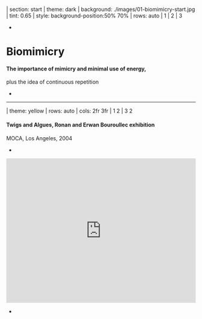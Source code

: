 | section: start
| theme: dark
| background: ./images/01-biomimicry-start.jpg
| tint: 0.65
| style: background-position:50% 70%
| rows: auto
| 1
| 2
| 3



-

<h1 style="--base: 24px">
  Bio&shy;mimicry
</h1>

#### The importance of mimicry and minimal use of energy, 
plus the idea of continuous repetition

-


---



| theme: yellow
| rows: auto
| cols: 2fr 3fr
| 1 2
| 3 2


#### Twigs and Algues, Ronan and Erwan Bouroullec exhibition
<span class="cite">MOCA, Los Angeles, 2004</span>

-

<div style="padding:76.19% 0 0 0;position:relative; "><iframe src="https://player.vimeo.com/video/111437252?title=0&byline=0&portrait=0" style="position:absolute;top:0;left:0;width:100%;height:100%; max-width:1024px;" frameborder="0" allow="autoplay; fullscreen" allowfullscreen></iframe></div>

-

<!-- <f-next-button title="Ready to move on?" /> -->

<div style="height:100%; display:flex; align-items: flex-end;">
  <f-next-button />
</div>

---








| theme: yellow
| rows: auto
| cols: 1fr 1fr
| 1 2
| 3 2


#### Twigs and Algues, Ronan and Erwan Bouroullec exhibition
<span class="cite">MOCA, Los Angeles, 2004</span>

~On a wall-size scale we felt it was important to work with a complex material. We wanted to create a sort of lace pattern on a huge scale, a surface as complex as a leafy tree but as unified as camouflage.~
~The algae work like the leaves of a tree, dappling the light. Just like leaves they stop the light here and there. Naturally their changing density offers different type of light, from the very shaded to the light caress of the almost non-existent shadow.~

<a href="http://www.bouroullec.com/?p=82" target="_blank">See the project</a>

-

<f-image src="./images/02-twigs-and-algues.png" style="background-position: 50% 50%" />

-

<!-- <f-next-button title="Ready to move on?" /> -->

<div style="height:100%; display:flex; align-items: flex-end;">
  <f-next-button />
</div>



---





| rows: auto
| cols: 2fr 1fr 2fr
| 1 1 4
| 3 2 2



<div style="padding:56.25% 0 0 0;position:relative;"><iframe src="https://player.vimeo.com/video/3745240?title=0&byline=0&portrait=0" style="position:absolute;top:0;left:0;width:100%;height:100%;" frameborder="0" allow="autoplay; fullscreen" allowfullscreen></iframe></div>

-

<blockquote style="background: none;">

  ~"In any graduation, one ought to move from the rigid structure of forms modulations, to organic forms... one can not understand the visible world only through geometry: a large part of it is organic, and we must seek to understand this too, as far as our capacities are concerned.“~

  <span class="cite">Bruno Munari</span>

</blockquote>

<f-next-button />

-

-


---






| rows: auto
| 1 1
| 2 2
| 3 4
| 5 4

<!-- ##### Engagement -->
## Design as collector... Morris' approach 

-

<div style="display:flex; margin: 0 calc( var(--content-padding) * -1) ; ">
  <f-image src="./images/03-velcro-1.jpg" style="flex: 1" />
  <f-image src="./images/03-velcro-2.jpg" style="flex: 1" />
</div>

-

~One of the most disseminated examples of modern bio-inspiration is the amazing used material Velcro, which was invented in 1941 by Swiss engineer  **George de Mestral** <span class="cite">(US Patent by George de Mestral, 1955)</span>. Mestral inspiration came from observing thistles and little hooks and the way they got caught in his dog’s tail, also this plants have the particular capacity, specialy in winter to adhered to clothes. This one when passing thistles became full of small stamens derived from the plant. His study under the microscope revealed the shape of a hook that formed the principle of velcro formation. The expression “velcro“ comes from the French word *“velor“* and hook *“chochet“*.~

-

<f-image src="./images/03-velcro-3.jpg" style="flex: 1" />

-

<f-next-button />

---



| rows: auto
| cols: 2fr 3fr
| 1 1
| 3 2


<div style="display:flex; margin: 0 calc( var(--content-padding) * -1) ; ">
  <f-image src="./images/04-davinci-1.jpg" style="flex: 1" />
  <f-image src="./images/04-davinci-2.jpg" style="flex: 1" />
</div>

-

## Leonardo da Vinci 

#### The best engineer

<a href="https://www.thinglink.com/scene/649387411842793474" target="_blank" style="word-break: break-all; font-size: 75%;">www.thinglink.com/scene/649387411842793474</a>

<f-next-button />

-


---


| rows: auto
| 4 1 1
| 2 2 2
| 5 3 3 


<blockquote style="background: none;">

  ~‘I’am only a translator of nature’~

</blockquote>

-

<div style="display:flex; margin: 0 calc( var(--content-padding) * -1) ; ">
  <f-image src="./images/05-colani-1.jpg" style="flex: 1; background-position:50% 50%;" />
  <f-image src="./images/05-colani-2.jpg" style="flex: 1" />
  <f-image src="./images/05-colani-3.jpg" style="flex: 1; background-position:50% 50%;" />
</div>

-

~In the 90’s **Luigi Colani** became notorious due to his use of biodynamic forms in products such as automobiles and airplanes.~

<f-next-button />

-

-

---





      image

Ross Lovegrove’s designs typically demonstrate a link between organic shapes 
and material science
http://www.rosslovegrove.com/

---





      image

We are trying to learn about spiders’ behavior and net making and we would like to learn more about the origin of the uni-verse…But maybe you could start by explaining the project first and also this analogy between the cosmic filaments and a spider web. 
Tomás Saraceno

---




      images

https://studiotomassaraceno.org/

---





      images, videos

Ingo Rechenberg, German researcher and professor currently in the field of bionics. Rechenberg is a pioneer of the fields of evolutionary computation and artificial evolution. In the 1960s and 1970s he invented a highly influential set of optimization methods known as evolution strategies (from German Evolutionsstrategie). His group successfully applied the new algorithms to challenging problems such as aerodynamic wing design. These were the first serious technical applications of artificial evolution, an important subset of the still growing field of bionics.

https://www.youtube.com/watch?v=jGP5NxcCyjE&feature=youtu.be
https://www.hybrid-plattform.org/en/events/hybrid-event/detail/roundup-hybrid-encounters-with-tomas-saraceno-art-biology-and-algorithms/

---




      images

climbing axe modelled on the appearance and efficiency of a woodpecker.
designed by Franc Lodato 
See more about design and bionics with Industrial designer franco Lodato at: 
https://www.media.mit.edu/events/di-2004-10-22/lodato2004-1022.pdf

---






      image

---






      image

---







      image

---








      image

---






      image

---







Biodesign themes by Franc Lodato 
See more about design and bionics with Industrial designer franco Lodato at: 
https://www.media.mit.edu/events/di-2004-10-22/lodato2004-1022.pdf

      images with text

---






BioDesign Lessons by Franco Lodato: 

Humility 
Nature is THE master designer 
Spider web vs. steel 
Abalone shell vs. Kevlar

Imitate, don’t duplicate 
Be creative in your interpretation of natures lessons 
Understand why nature chose its solution 

Biodesign ≠ Sustainability 
Be clear about your motives for applying Biodesign
 
Yet another argument for a multidisciplinary approach 
The microscope is the designer’s new best friend Biologist+Designer > Many Designers 

Mimicry can be the first step towards creative thinking
 
We are on the cusp of a great movement 
An opportunity for all of us to play a part

---






      images

Engagement
Describe the trigger/hook/frame/context of the exercise:

• Students will explore and experiment surfaces and structures 
• Students will intercept tactile and tangible perceptions (emotional values) 
• Students will learn how to interpret nature and the ideia of bionic perception
• Natural and artificial dimension concerning material world
• Perception of Human kind artefacts in copying nature.
• Students will study the concept of Design, as intermediary relationship, In the concepts of Bionic Design, Ecologic Design and Symbiotic design 
• Student’s will explore concepts from Victor Papanek’s, Luigi Colani’s and other designers
• Students will learn codes through design repetition. Structure systematization up to patterns applications. 

---





Go to the field…
Be like William Morris, collect nature forms, draw them and explore their insights with possible tessellations 

      images

---





copy of slide 2?

---





Exploration . Collecting elements in the field 

Exploration 1 
• Collecting patterns
Collecting a field of textures – from comfort to dangerous texture. Tangible spectrum (Joseph Albers)

Exploration 2
nano-scale – see them in laboratories. Take picture’s
See their structure in macro. Reinforce the curves and perception of their geometry;
• Collecting and draw the nature schemes. Visualization use Adobe Capture or (….).
• Propose several patterns in t-shirts.

More information: see 2d and 3d patterns 
https://designstem.github.io/homepage/patterns/

---





Explanation

Describe the new knowledge/skill/understanding that the target group has to acquire from exploration:
• Students will learn the essential concepts resistance and resilience coefficient in mechanical engineering approach.
• Will understand of mimicry in 2d and transition to 3d modular structures objects
• Understand the principles that are in the origin of strength - regarding physics curvature reinforcement.
• Understand best materials  versus ecological propensity in design definition problems
• Make modular patterns and evolution of connects in Bionic design (future applications in textile design and industrial design).

---





Concepts  + bionic

Bionics is the science of functional systems reproduced from natural systems, which alone represent the characteristics of these systems either by formal analogy or by attempting to understand its structure. It is a science that reproduces artificial elements, based on the systematic investigation of organic structures in order to apply models that aim at the solution of technical problems in the objects.

The bionics for many biologists become science as a kind of metaphor, more concretely a "parallelism" between systems of nature and artificial systems presenting characteristics common to each other of functioning or formal analogy.

---





Matrix 				eXistenZ Game pod  

      nasty images

---





Concepts  + bionic

Os dispositivos-extensão têm eles próprios raízes em todo um imaginário maquínico que faz aparecer as máquinas simuladoras das várias performances do humano. Mas o que se passa é que o corpo protésico, uma simbiose do orgãnico e do maquínico, dá lugar a um corpo outro, onde deixa de fazer sentido por exemplo a oposição natureza/cultura. Tibon-Cornillot chama a este processo que se enceta com múltiplos efeitos, desde a bomba atómica ao foguetão e ao satélite, a "mecanização do vivo", que institui uma certa dependência do corpo a dispositivos que a ele aderem e se incorporam, transformando ou transfigurando o próprio material genético. Esta nova "natureza biológica", como lhe chama, é constituída de objectos "racionais-vivos" ou "artificiais-vivos" que novos campos do saber como as ciências informáticas, as ciências cognitivas ou a biologia genética estudam. 

---





Concepts  + bionic

Segundo ele, e ao contrário daquilo que se passaria com as técnicas ancestrais na sua relação com o corpo, o corpo humano actual está fortemente exposto a transmutações. Enquanto que ao longo da história o desenvolvimento técnico manifestado na produção de utensílios mantinha-os relativamente destacados do corpo, não-incorporados, portanto, o que permitia garantir uma certa disponibilidade e liberdade do corpo, o que acontece hoje em dia, segundo o autor, é uma relação outra que a técnica estabelece com o corpo: o desenvolvimento vertiginoso da técnica não coincide com a estabilização do corpo humano: "diferentes das ciências na sua finalidade e relação com o corpo humano, encarregadas de preservar a integridade da espécie, desde os tempos mais remotos, actualmente as técnicas participam de forma privilegiada na sua transformação" (ibid, p.288)
Para uma Semiótica do corpo
[ Maria Augusta Babo ]

---






Explanation

Elaborate
Describe how, in which situation the target group could communicate and apply the new knowledge and skills:

• Test and understand different Hooks and curvatures regarding resistance-perception- collective approach.
• Make a observation photos and drawings (individual approach)
• Make a journey to materials options and eco-impact field.
• Make mock-ups and prototypes …
(3d printing).
See their resistance in the same conditions. Comparative analyzes. 

---







Evaluation

Describe how the new knowledge/skill is assessed, demonstrated, evidenced:

• How is being William Morris - a collector and observer 
• How is to be like Papanek Bionic approach
• How is to be a a mechanical engineering and see the smash of our imagination
• How do you describe the most important actions during design process

---






Comments
anything you would like to add to this scenario:

• PPT: structures presentation from CCC


• William Morris paper drawings and repetition
• Thonet Chair
• Luigi Colani designs
Ross lovegrove
• Velcro and George de Mestral
algae brothers bouroullec


• Bionic excerpts  from V. Papanek - livro
• Ed Van Hinte - livro

















